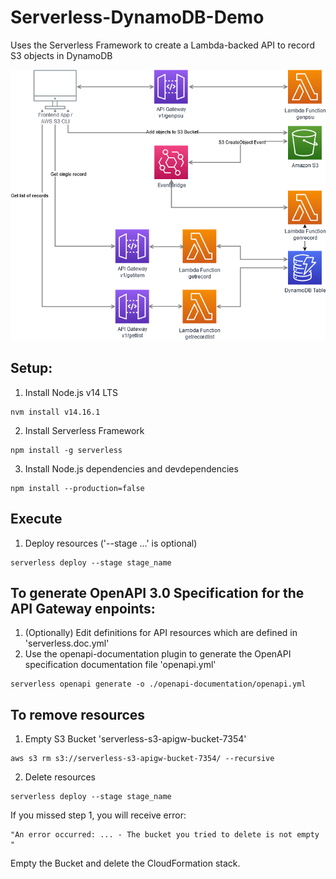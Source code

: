 # Serverless-DynamoDB-Demo
Uses the Serverless Framework to create a Lambda-backed API to record S3 objects in DynamoDB

![Architecture Diagram](https://github.com/kentisza/Serverless-DynamoDB-Demo/raw/main/Architecture.png?raw=true)

## Setup:

1) Install Node.js v14 LTS
```console
nvm install v14.16.1
```

2) Install Serverless Framework
```console
npm install -g serverless
```

3) Install Node.js dependencies and devdependencies
```console
npm install --production=false
```

## Execute

1) Deploy resources ('--stage ...' is optional)
```console
serverless deploy --stage stage_name
```

## To generate OpenAPI 3.0 Specification for the API Gateway enpoints:

1) (Optionally) Edit definitions for API resources which are defined in 'serverless.doc.yml'
2) Use the openapi-documentation plugin to generate the OpenAPI specification documentation file 'openapi.yml'
```console
serverless openapi generate -o ./openapi-documentation/openapi.yml
```

## To remove resources

1) Empty S3 Bucket 'serverless-s3-apigw-bucket-7354'
```console
aws s3 rm s3://serverless-s3-apigw-bucket-7354/ --recursive
```

2) Delete resources
```console
serverless deploy --stage stage_name
```

  If you missed step 1, you will receive error:
  
    "An error occurred: ... - The bucket you tried to delete is not empty "
  
  Empty the Bucket and delete the CloudFormation stack.